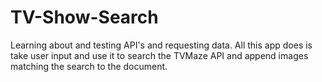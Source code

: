 # TV-Show-Search
 Learning about and testing API's and requesting data. All this app does is take user input and use it to search the TVMaze API and append images matching the search to the document.
